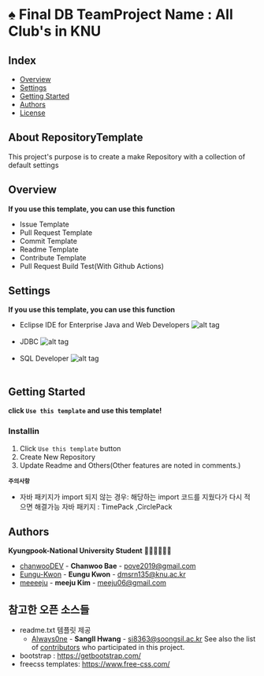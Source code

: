 # ♠️ Final DB TeamProject Name : All Club's in KNU
## Index
  - [Overview](#overview) <!--전체적인 기능 설명 (우리 프로젝트 소개)-->
  - [Settings](#settings) <!--제작환경-->
  - [Getting Started](#getting-started) <!--다운받거나 clone시 사용하는 방법 및 유의 사항 -->
  - [Authors](#authors)
  - [License](#license)
<!--  Other options to write Readme
  - [Deployment](#deployment)
  - [Used or Referenced Projects](Used-or-Referenced-Projects)
-->
## About RepositoryTemplate
<!--Wirte one paragraph of project description -->  
This project's purpose is to create a make Repository with a collection of default settings  

## Overview
<!-- Write Overview about this project -->
**If you use this template, you can use this function**
- Issue Template
- Pull Request Template
- Commit Template
- Readme Template
- Contribute Template
- Pull Request Build Test(With Github Actions)

## Settings
<!-- Write  settings about this project -->
**If you use this template, you can use this function**
- Eclipse IDE for Enterprise Java and Web Developers 
![alt tag](https://raw.github.com/Eungu-Kwon/phase4/tree/master/image_readme/eclipse.png)
<br><br>
- JDBC 
![alt tag](https://raw.github.com/Eungu-Kwon/phase4/tree/master/image_readme/jdbc.png)
<br><br>
- SQL Developer
![alt tag](https://raw.github.com/Eungu-Kwon/phase4/tree/master/image_readme/sqldeveloper.png)
<br><br>

## Getting Started
**click `Use this template` and use this template!**
<!--
### Depencies
 Write about need to install the software and how to install them 
-->
### Installin

1. Click `Use this template` button 
2. Create New Repository
3. Update Readme and Others(Other features are noted in comments.)



 **`주의사항`**
 * 자바 패키지가 import 되지 않는 경우: 해당하는 import 코드를 지웠다가 다시 적으면 해결가능
    자바 패키지 : TimePack ,CirclePack
 

 
  


## Authors
**Kyungpook-National University Student** 🧑‍💻👨‍💻👩‍💻
  - [chanwooDEV](https://github.com/chanwooDev) - **Chanwoo Bae** - <pove2019@gmail.com>
  - [Eungu-Kwon](https://github.com/Eungu-Kwon) - **Eungu Kwon** - <dmsrn135@knu.ac.kr>
  - [meeeeju](https://github.com/meeeeju) - **meeju Kim** - <meeju06@gmail.com>


## 참고한 오픈 소스들 
* readme.txt 템플릿 제공
   - [Always0ne](https://github.com/Always0ne) - **SangIl Hwang** - <si8363@soongsil.ac.kr>
  See also the list of [contributors](https://github.com/always0ne/readmeTemplate/contributors)
  who participated in this project. 
* bootstrap : <https://getbootstrap.com/>
* freecss templates: <https://www.free-css.com/>

```


```
